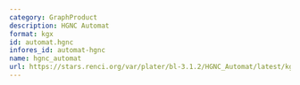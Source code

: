 ```yaml
---
category: GraphProduct
description: HGNC Automat
format: kgx
id: automat.hgnc
infores_id: automat-hgnc
name: hgnc_automat
url: https://stars.renci.org/var/plater/bl-3.1.2/HGNC_Automat/latest/kgx_files
---
```

